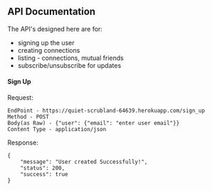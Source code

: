 ## API Documentation

The API's designed here are for:

  - signing up the user
  - creating connections
  - listing - connections, mutual friends
  - subscribe/unsubscribe for updates

#### Sign Up
Request:
```
EndPoint - https://quiet-scrubland-64639.herokuapp.com/sign_up
Method - POST
Body(as Raw) - {"user": {"email": "enter user email"}}
Content Type - application/json
```
Response:
```
{
    "message": "User created Successfully!",
    "status": 200,
    "success": true
}
```